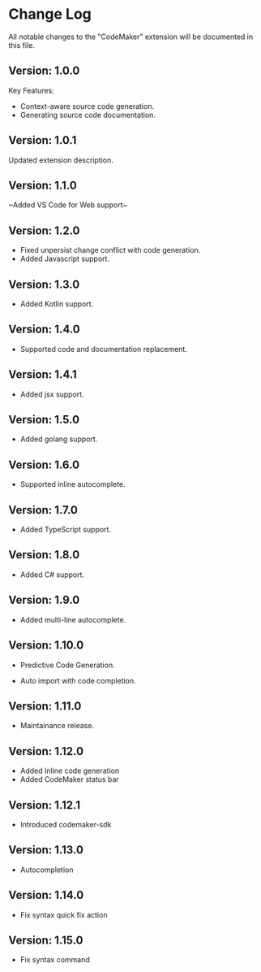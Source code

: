 # Change Log

All notable changes to the "CodeMaker" extension will be documented in this file.

## Version: 1.0.0

Key Features:

* Context-aware source code generation.
* Generating source code documentation.

## Version: 1.0.1

Updated extension description.

## Version: 1.1.0

~Added VS Code for Web support~

## Version: 1.2.0

* Fixed unpersist change conflict with code generation.
* Added Javascript support.

## Version: 1.3.0

* Added Kotlin support.

## Version: 1.4.0

* Supported code and documentation replacement.

## Version: 1.4.1

* Added jsx support.

## Version: 1.5.0

* Added golang support.

## Version: 1.6.0

* Supported inline autocomplete.

## Version: 1.7.0

* Added TypeScript support.

## Version: 1.8.0

* Added C# support.

## Version: 1.9.0

* Added multi-line autocomplete.

## Version: 1.10.0

* Predictive Code Generation.

* Auto import with code completion.

## Version: 1.11.0

* Maintainance release.

## Version: 1.12.0

* Added Inline code generation
* Added CodeMaker status bar

## Version: 1.12.1

* Introduced codemaker-sdk

## Version: 1.13.0

* Autocompletion

## Version: 1.14.0

* Fix syntax quick fix action

## Version: 1.15.0

* Fix syntax command